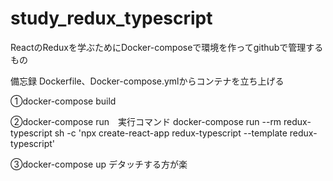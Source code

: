 # study_redux_typescript
ReactのReduxを学ぶためにDocker-composeで環境を作ってgithubで管理するもの

備忘録
Dockerfile、Docker-compose.ymlからコンテナを立ち上げる

①docker-compose build

②docker-compose run　実行コマンド
docker-compose run --rm redux-typescript sh -c 'npx create-react-app redux-typescript  --template redux-typescript'

③docker-compose up
デタッチする方が楽
